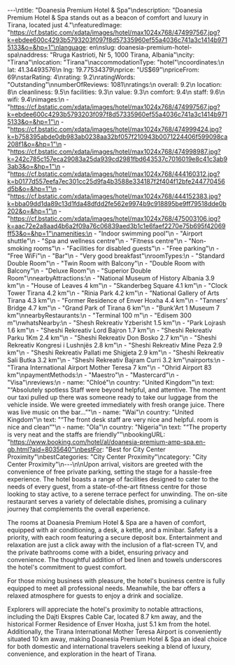 ---\ntitle: "Doanesia Premium Hotel & Spa"\ndescription: "Doanesia Premium Hotel & Spa stands out as a beacon of comfort and luxury in Tirana, located just 4."\nfeaturedImage: "https://cf.bstatic.com/xdata/images/hotel/max1024x768/474997567.jpg?k=ebdee600c4293b5793203f097f8d57335960ef55a4036c741a3c1414b9715133&o=&hp=1"\nlanguage: en\nslug: doanesia-premium-hotel-spa\naddress: "Rruga Kastrioti, Nr 5, 1000 Tirana, Albania"\ncity: "Tirana"\nlocation: "Tirana"\naccommodationType: "hotel"\ncoordinates:\n  lat: 41.34493576\n  lng: 19.77534379\nprice: "US$69"\npriceFrom: 69\nstarRating: 4\nrating: 9.2\nratingWords: "Outstanding"\nnumberOfReviews: 1081\nratings:\n  overall: 9.2\n  location: 8\n  cleanliness: 9.5\n  facilities: 9.3\n  value: 9.3\n  comfort: 9.4\n  staff: 9.6\n  wifi: 9.4\nimages:\n  - "https://cf.bstatic.com/xdata/images/hotel/max1024x768/474997567.jpg?k=ebdee600c4293b5793203f097f8d57335960ef55a4036c741a3c1414b9715133&o=&hp=1"\n  - "https://cf.bstatic.com/xdata/images/hotel/max1024x768/474999424.jpg?k=b758395abde0db983ab0238aa32bf057f210943b0071224406f599098ca208f1&o=&hp=1"\n  - "https://cf.bstatic.com/xdata/images/hotel/max1024x768/474998987.jpg?k=242c785c157eca29083a25da939cd2981fbd643537c7016019e8c41c3ab93ab3&o=&hp=1"\n  - "https://cf.bstatic.com/xdata/images/hotel/max1024x768/444160312.jpg?k=b0177d557eefa7ec301cc25d9fa4b3588e334187f2f404f12bfe244770456d5b&o=&hp=1"\n  - "https://cf.bstatic.com/xdata/images/hotel/max1024x768/444152383.jpg?k=bba09dd1da89c13d1fda48dfdd2fe562e9974b9c918895be9ff79518dde0b202&o=&hp=1"\n  - "https://cf.bstatic.com/xdata/images/hotel/max1024x768/475003106.jpg?k=aac72e2a8aad4b6a2f09a76c06839aed3b1c1e6faef2270e75b695f42069ff53&o=&hp=1"\namenities:\n  - "Indoor swimming pool"\n  - "Airport shuttle"\n  - "Spa and wellness centre"\n  - "Fitness centre"\n  - "Non-smoking rooms"\n  - "Facilities for disabled guests"\n  - "Free parking"\n  - "Free WiFi"\n  - "Bar"\n  - "Very good breakfast"\nroomTypes:\n  - "Standard Double Room"\n  - "Twin Room with Balcony"\n  - "Double Room with Balcony"\n  - "Deluxe Room"\n  - "Superior Double Room"\nnearbyAttractions:\n  - "National Museum of History Albania 3.9 km"\n  - "House of Leaves 4 km"\n  - "Skanderbeg Square 4.1 km"\n  - "Clock Tower Tirana 4.2 km"\n  - "Rinia Park 4.2 km"\n  - "National Gallery of Arts Tirana 4.3 km"\n  - "Former Residence of Enver Hoxha 4.4 km"\n  - "Tanners' Bridge 4.7 km"\n  - "Grand Park of Tirana 6 km"\n  - "Bunk'Art 1 Museum 7 km"\nnearbyRestaurants:\n  - "Terminal 100 m"\n  - "Edisem 300 m"\nwhatsNearby:\n  - "Shesh Rekreativ Yzberisht 1.5 km"\n  - "Park Lojrash 1.6 km"\n  - "Sheshi Rekreativ Lord Bajron 1.7 km"\n  - "Sheshi Rekreativ Parku 1Km 2.4 km"\n  - "Sheshi Rekreativ Don Bosko 2.7 km"\n  - "Sheshi Rekreativ Kongresi i Lushnjës 2.8 km"\n  - "Sheshi Rekreativ Mine Peza 2.9 km"\n  - "Sheshi Rekreativ Pallati me Shigjeta 2.9 km"\n  - "Sheshi Rekreativ Sali Butka 3.2 km"\n  - "Sheshi Rekreativ Bajram Curri 3.2 km"\nairports:\n  - "Tirana International Airport Mother Teresa 7 km"\n  - "Ohrid Airport 83 km"\npaymentMethods:\n  - "Maestro"\n  - "Mastercard"\n  - "Visa"\nreviews:\n  - name: "Chloé"\n    country: "United Kingdom"\n    text: "“Absolutely spotless
Staff were beyond helpful, and attentive.
The moment our taxi pulled up there was someone ready to take our luggage from the vehicle inside. We were greeted immediately with fresh orange juice. There was live music on the bar...”"\n  - name: "Wai"\n    country: "United Kingdom"\n    text: "“The front desk staff are very nice and helpful.
room is nice and clean”"\n  - name: "Ola"\n    country: "Nigeria"\n    text: "“The property is very neat and the staffs are friendly”"\nbookingURL: "https://www.booking.com/hotel/al/doanesia-premium-amp-spa.en-gb.html?aid=8035640"\nbestFor: "Best for City Center Proximity"\nbestCategories: "City Center Proximity"\ncategory: "City Center Proximity"\n---\n\nUpon arrival, visitors are greeted with the convenience of free private parking, setting the stage for a hassle-free experience. The hotel boasts a range of facilities designed to cater to the needs of every guest, from a state-of-the-art fitness centre for those looking to stay active, to a serene terrace perfect for unwinding. The on-site restaurant serves a variety of delectable dishes, promising a culinary journey that complements the overall experience.

The rooms at Doanesia Premium Hotel & Spa are a haven of comfort, equipped with air conditioning, a desk, a kettle, and a minibar. Safety is a priority, with each room featuring a secure deposit box. Entertainment and relaxation are just a click away with the inclusion of a flat-screen TV, and the private bathrooms come with a bidet, ensuring privacy and convenience. The thoughtful addition of bed linen and towels underscores the hotel's commitment to guest comfort.

For those mixing business with pleasure, the hotel's business centre is fully equipped to meet all professional needs. Meanwhile, the bar offers a relaxed atmosphere for guests to enjoy a drink and socialize.

Explorers will appreciate the hotel's proximity to notable attractions, including the Dajti Ekspres Cable Car, located 8.7 km away, and the historical Former Residence of Enver Hoxha, just 5.1 km from the hotel. Additionally, the Tirana International Mother Teresa Airport is conveniently situated 10 km away, making Doanesia Premium Hotel & Spa an ideal choice for both domestic and international travelers seeking a blend of luxury, convenience, and exploration in the heart of Tirana.